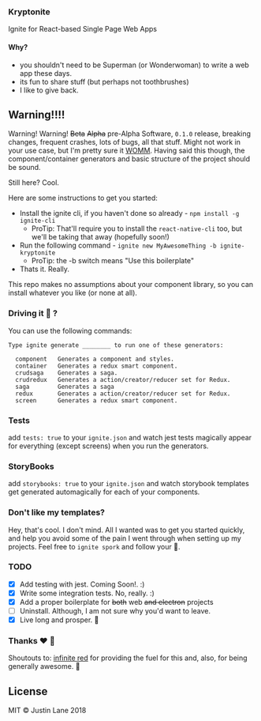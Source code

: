 ### Kryptonite

Ignite for React-based Single Page Web Apps

#### Why?

 * you shouldn't need to be Superman (or Wonderwoman) to write a web app these days.
 * its fun to share stuff (but perhaps not toothbrushes)
 * I like to give back.

## Warning!!!!
Warning! Warning! ~~Beta~~ ~~Alpha~~ pre-Alpha Software, `0.1.0` release, breaking changes, frequent crashes, lots of bugs, all that stuff. Might not work in your use case, but I'm pretty sure it [WOMM](http://www.urbandictionary.com/define.php?term=WOMM). Having said this though, the component/container generators and basic structure of the project should be sound.

Still here? Cool.

Here are some instructions to get you started:

- Install the ignite cli, if you haven't done so already - `npm install -g ignite-cli`
  - ProTip: That'll require you to install the `react-native-cli` too, but we'll be taking that away (hopefully soon!)
- Run the following command - `ignite new MyAwesomeThing -b ignite-kryptonite`
  - ProTip: the -b switch means "Use this boilerplate"
- Thats it. Really.

This repo makes no assumptions about your component library, so you can install whatever you like (or none at all).

### Driving it :car: ?
You can use the following commands:

```
Type ignite generate ________ to run one of these generators:

  component   Generates a component and styles.
  container   Generates a redux smart component.
  crudsaga    Generates a saga.
  crudredux   Generates a action/creator/reducer set for Redux.        
  saga        Generates a saga                
  redux       Generates a action/creator/reducer set for Redux.        
  screen      Generates a redux smart component.  
```
### Tests
  add `tests: true` to your `ignite.json` and watch jest tests magically appear for everything (except screens) when you run the generators.

### StoryBooks
  add `storybooks: true` to your `ignite.json` and watch storybook templates get generated automagically for each of your components.


### Don't like my templates?
Hey, that's cool. I don't mind. All I wanted was to get you started quickly, and help you avoid some of the pain I went through when setting up my projects. Feel free to `ignite spork` and follow your :nose:.

### TODO
- [x] Add testing with jest. Coming Soon!. :)
- [x] Write some integration tests. No, really. :)
- [x] Add a proper boilerplate for ~~both~~ web ~~and electron~~ projects
- [ ] Uninstall. Although, I am not sure why you'd want to leave.
- [x] Live long and prosper. 🖖

### Thanks :heart: :clap:
Shoutouts to: [infinite red](https://infinite.red/) for providing the fuel for this and, also, for being generally awesome. :tada:

## License
MIT © Justin Lane 2018